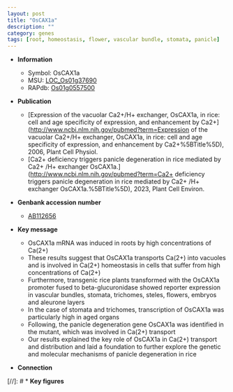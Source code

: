 ```yaml
---
layout: post
title: "OsCAX1a"
description: ""
category: genes
tags: [root, homeostasis, flower, vascular bundle, stomata, panicle]
---
```


* **Information**  
    + Symbol: OsCAX1a  
    + MSU: [LOC_Os01g37690](http://rice.uga.edu/cgi-bin/ORF_infopage.cgi?orf=LOC_Os01g37690)  
    + RAPdb: [Os01g0557500](https://rapdb.dna.affrc.go.jp/locus/?name=Os01g0557500)  

* **Publication**  
    + [Expression of the vacuolar Ca2+/H+ exchanger, OsCAX1a, in rice: cell and age specificity of expression, and enhancement by Ca2+](http://www.ncbi.nlm.nih.gov/pubmed?term=Expression of the vacuolar Ca2+/H+ exchanger, OsCAX1a, in rice: cell and age specificity of expression, and enhancement by Ca2+%5BTitle%5D), 2006, Plant Cell Physiol.
    + [Ca2+ deficiency triggers panicle degeneration in rice mediated by Ca2+ /H+ exchanger OsCAX1a.](http://www.ncbi.nlm.nih.gov/pubmed?term=Ca2+ deficiency triggers panicle degeneration in rice mediated by Ca2+ /H+ exchanger OsCAX1a.%5BTitle%5D), 2023, Plant Cell Environ.

* **Genbank accession number**  
    + [AB112656](http://www.ncbi.nlm.nih.gov/nuccore/AB112656)

* **Key message**  
    + OsCAX1a mRNA was induced in roots by high concentrations of Ca(2+)
    + These results suggest that OsCAX1a transports Ca(2+) into vacuoles and is involved in Ca(2+) homeostasis in cells that suffer from high concentrations of Ca(2+)
    + Furthermore, transgenic rice plants transformed with the OsCAX1a promoter fused to beta-glucuronidase showed reporter expression in vascular bundles, stomata, trichomes, steles, flowers, embryos and aleurone layers
    + In the case of stomata and trichomes, transcription of OsCAX1a was particularly high in aged organs
    + Following, the panicle degeneration gene OsCAX1a was identified in the mutant, which was involved in Ca(2+) transport
    + Our results explained the key role of OsCAX1a in Ca(2+) transport and distribution and laid a foundation to further explore the genetic and molecular mechanisms of panicle degeneration in rice

* **Connection**  

[//]: # * **Key figures**  


